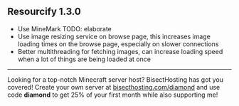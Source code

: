 ## Resourcify 1.3.0

- Use MineMark TODO: elaborate
- Use image resizing service on browse page, this increases image loading times on the browse page, especially on slower
  connections
- Better multithreading for fetching images, can increase loading speed when a lot of things are being loaded at once

----------------------------------------------------------------------------------------------------

Looking for a top-notch Minecraft server host? BisectHosting has got you covered! Create your own server
at [bisecthosting.com/diamond](https://bisecthosting.com/diamond?r=resourcify+update) and use code **diamond** to get
25% of your first month while also supporting me!